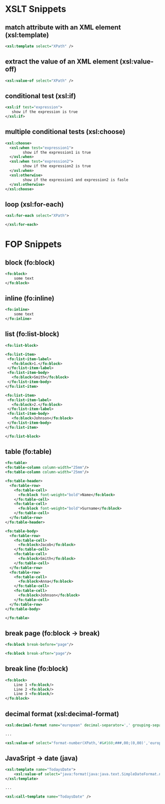# XSLT Snippets

## match attribute with an XML element (xsl:template)
```xml
<xsl:template select="XPath" />
```

## extract the value of an XML element (xsl:value-off)

```xml
<xsl:value-of select="XPath" />
```

## conditional test (xsl:if)

```xml
<xsl:if test="expression">
   show if the expression is true
</xsl:if>
```

## multiple conditional tests (xsl:choose)

```xml
<xsl:choose>
  <xsl:when test="expression1">
        show if the expression1 is true    
  </xsl:when>
  <xsl:when test="expression2">
        show if the expression2 is true    
  </xsl:when>  
  <xsl:otherwise>
        show if the expression1 and expression2 is fasle
  </xsl:otherwise>
</xsl:choose>
```

## loop (xsl:for-each)

```xml
<xsl:for-each select="XPath">

</xsl:for-each>
```

# FOP Snippets

## block (fo:block)

```xml
<fo:block>
    some text
</fo:block>
```

## inline (fo:inline)

```xml
<fo:inline>
    some text
</fo:inline>
```

## list (fo:list-block)

```xml
<fo:list-block>

<fo:list-item>
 <fo:list-item-label>
   <fo:block>1.</fo:block>
 </fo:list-item-label>
 <fo:list-item-body>
   <fo:block>Smith</fo:block>
 </fo:list-item-body>
</fo:list-item>

<fo:list-item>
 <fo:list-item-label>
   <fo:block>2.</fo:block>
 </fo:list-item-label>
 <fo:list-item-body>
   <fo:block>Johnson</fo:block>
 </fo:list-item-body>
</fo:list-item>

</fo:list-block>
```

## table (fo:table)

```xml
<fo:table>
<fo:table-column column-width="25mm"/>
<fo:table-column column-width="25mm"/>

<fo:table-header>
  <fo:table-row>
    <fo:table-cell>
      <fo:block font-weight="bold">Name</fo:block>
    </fo:table-cell>
    <fo:table-cell>
      <fo:block font-weight="bold">Surname</fo:block>
    </fo:table-cell>
  </fo:table-row>
</fo:table-header>

<fo:table-body>
  <fo:table-row>
    <fo:table-cell>
      <fo:block>Jacob</fo:block>
    </fo:table-cell>
    <fo:table-cell>
      <fo:block>Smith</fo:block>
    </fo:table-cell>
  </fo:table-row>
  <fo:table-row>
    <fo:table-cell>
      <fo:block>Anna</fo:block>
    </fo:table-cell>
    <fo:table-cell>
      <fo:block>Johnson</fo:block>
    </fo:table-cell>
  </fo:table-row>
</fo:table-body>

</fo:table>
```

## break page (fo:block -> break)

```xml
<fo:block break-before="page"/>
```
```xml
<fo:block break-after="page"/>
```

## break line (fo:block)

```xml
<fo:block>
    Line 1 <fo:block/>
    Line 2 <fo:block/>
    Line 3 <fo:block/>
</fo:block> 
```

## decimal format (xsl:decimal-format)

```xml
<xsl:decimal-format name="european" decimal-separator=',' grouping-separator="&#160;" />

...

<xsl:value-of select="format-number(XPath,'#&#160;###,00;(0,00)','european')"/>
```

## JavaSript -> date (java)

```xml
<xsl:template name="TodaysDate">
    <xsl:value-of select="java:format(java:java.text.SimpleDateFormat.new('d.MM.yyyy'), java:java.util.Date.new())" /> 
</xsl:template>

...

<xsl:call-template name="TodaysDate" /> 
```